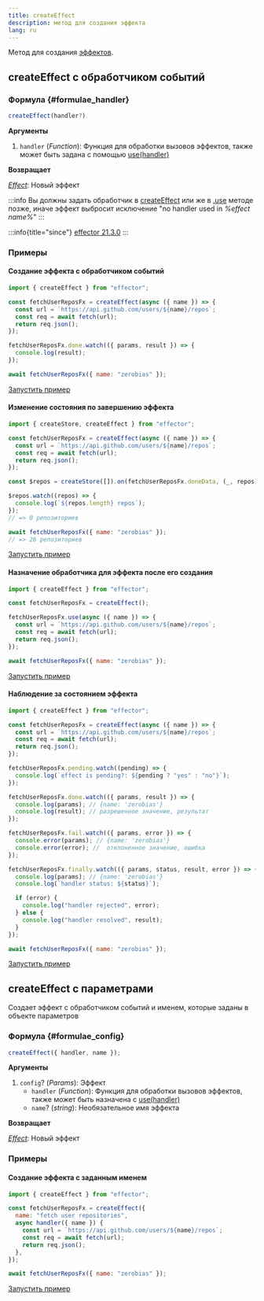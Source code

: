 ```yaml
---
title: createEffect
description: метод для создания эффекта
lang: ru
---
```


Метод для создания [эффектов](/ru/api/effector/Effect).

## createEffect с обработчиком событий

### Формула {#formulae_handler}

```typescript
createEffect(handler?)
```

**Аргументы**

1. `handler` (_Function_): Функция для обработки вызовов эффектов, также может быть задана с помощью [use(handler)](/ru/api/effector/Effect#use-handler)

**Возвращает**

[_Effect_](/ru/api/effector/Effect): Новый эффект

:::info
Вы должны задать обработчик в [createEffect](/ru/api/effector/createEffect) или же в [.use](/ru/api/effector/Effect#use-handler) методе позже, иначе эффект выбросит исключение "no handler used in _%effect name%_"
:::

:::info{title="since"}
[effector 21.3.0](https://changelog.effector.dev/#effector-21-3-0)
:::

### Примеры

#### Создание эффекта с обработчиком событий

```js
import { createEffect } from "effector";

const fetchUserReposFx = createEffect(async ({ name }) => {
  const url = `https://api.github.com/users/${name}/repos`;
  const req = await fetch(url);
  return req.json();
});

fetchUserReposFx.done.watch(({ params, result }) => {
  console.log(result);
});

await fetchUserReposFx({ name: "zerobias" });
```

[Запустить пример](https://share.effector.dev/7K23rdej)

#### Изменение состояния по завершению эффекта

```js
import { createStore, createEffect } from "effector";

const fetchUserReposFx = createEffect(async ({ name }) => {
  const url = `https://api.github.com/users/${name}/repos`;
  const req = await fetch(url);
  return req.json();
});

const $repos = createStore([]).on(fetchUserReposFx.doneData, (_, repos) => repos);

$repos.watch((repos) => {
  console.log(`${repos.length} repos`);
});
// => 0 репозиториев

await fetchUserReposFx({ name: "zerobias" });
// => 26 репозиториев
```

[Запустить пример](https://share.effector.dev/uAJFC1XM)

#### Назначение обработчика для эффекта после его создания

```js
import { createEffect } from "effector";

const fetchUserReposFx = createEffect();

fetchUserReposFx.use(async ({ name }) => {
  const url = `https://api.github.com/users/${name}/repos`;
  const req = await fetch(url);
  return req.json();
});

await fetchUserReposFx({ name: "zerobias" });
```

[Запустить пример](https://share.effector.dev/e1QPH9Uq)

#### Наблюдение за состоянием эффекта

```js
import { createEffect } from "effector";

const fetchUserReposFx = createEffect(async ({ name }) => {
  const url = `https://api.github.com/users/${name}/repos`;
  const req = await fetch(url);
  return req.json();
});

fetchUserReposFx.pending.watch((pending) => {
  console.log(`effect is pending?: ${pending ? "yes" : "no"}`);
});

fetchUserReposFx.done.watch(({ params, result }) => {
  console.log(params); // {name: 'zerobias'}
  console.log(result); // разрешенное значение, результат
});

fetchUserReposFx.fail.watch(({ params, error }) => {
  console.error(params); // {name: 'zerobias'}
  console.error(error); //  отклоненное значение, ошибка
});

fetchUserReposFx.finally.watch(({ params, status, result, error }) => {
  console.log(params); // {name: 'zerobias'}
  console.log(`handler status: ${status}`);

  if (error) {
    console.log("handler rejected", error);
  } else {
    console.log("handler resolved", result);
  }
});

await fetchUserReposFx({ name: "zerobias" });
```

[Запустить пример](https://share.effector.dev/LeurvtYA)

## createEffect с параметрами

Создает эффект с обработчиком событий и именем, которые заданы в объекте параметров

### Формула {#formulae_config}

```typescript
createEffect({ handler, name });
```

**Аргументы**

1. `config`? (_Params_): Эффект
   - `handler` (_Function_): Функция для обработки вызовов эффектов, также может быть назначена с [use(handler)](#use)
   - `name`? (_string_): Необязательное имя эффекта

**Возвращает**

[_Effect_](/ru/api/effector/Effect): Новый эффект

### Примеры

#### Создание эффекта с заданным именем

```js
import { createEffect } from "effector";

const fetchUserReposFx = createEffect({
  name: "fetch user repositories",
  async handler({ name }) {
    const url = `https://api.github.com/users/${name}/repos`;
    const req = await fetch(url);
    return req.json();
  },
});

await fetchUserReposFx({ name: "zerobias" });
```

[Запустить пример](https://share.effector.dev/GynSzKee)
